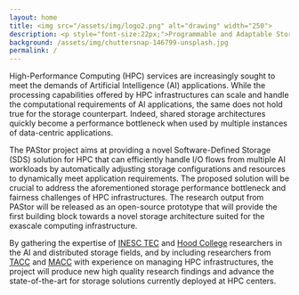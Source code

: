 ```yaml
---
layout: home
title: <img src="/assets/img/logo2.png" alt="drawing" width="250">
description: <p style="font-size:22px;">Programmable and Adaptable Storage for AI-oriented HPC Ecosystems</p>
background: /assets/img/chuttersnap-146799-unsplash.jpg
permalink: /
---
```


High-Performance Computing (HPC) services are increasingly sought to meet the demands of Artificial Intelligence (AI) applications. While the processing capabilities offered by HPC infrastructures can scale and handle the computational requirements of AI applications, the same does not hold true for the storage counterpart. Indeed, shared storage architectures quickly become a performance bottleneck when used by multiple instances of data-centric applications. 

The PAStor project aims at providing a novel Software-Defined Storage (SDS) solution for HPC that can efficiently handle I/O flows from multiple AI workloads by automatically adjusting storage configurations and resources to dynamically meet application requirements. The proposed solution will be crucial to address the aforementioned storage performance bottleneck and fairness challenges of HPC infrastructures.  The research output from PAStor will be released as an open-source prototype that will provide the first building block towards a novel storage architecture suited for the exascale computing infrastructure.

By gathering the expertise of [INESC TEC](https://www.inesctec.pt/en) and [Hood College](https://www.hood.edu) researchers in the AI and distributed storage fields, and by including researchers from [TACC](https://www.tacc.utexas.edu) and [MACC](https://macc.fccn.pt) with experience on managing HPC infrastructures, the project will produce new high quality research findings and advance the state-of-the-art for storage solutions currently deployed at HPC centers. 



